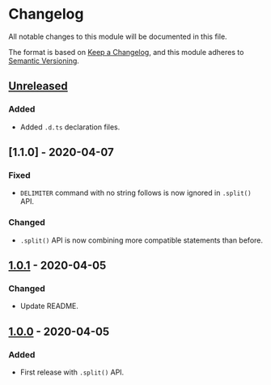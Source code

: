 # Changelog
All notable changes to this module will be documented in this file.

The format is based on [Keep a Changelog](https://keepachangelog.com/en/1.0.0/),
and this module adheres to [Semantic Versioning](https://semver.org/spec/v2.0.0.html).

## [Unreleased]
### Added
- Added `.d.ts` declaration files.

## [1.1.0] - 2020-04-07
### Fixed
- `DELIMITER` command with no string follows is now ignored in `.split()` API.

### Changed
- `.split()` API is now combining more compatible statements than before.

## [1.0.1] - 2020-04-05
### Changed
- Update README.

## [1.0.0] - 2020-04-05
### Added
- First release with `.split()` API.



[Unreleased]: https://github.com/VeryCrazyDog/mysql-parser/compare/1.0.1...HEAD
[1.0.1]: https://github.com/VeryCrazyDog/mysql-parser/compare/1.0.0...1.0.1
[1.0.0]: https://github.com/VeryCrazyDog/mysql-parser/releases/tag/1.0.0
